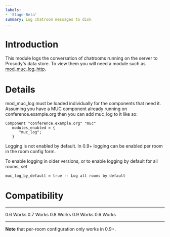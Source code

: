 ```yaml
---
labels:
- 'Stage-Beta'
summary: Log chatroom messages to disk
...
```


Introduction
============

This module logs the conversation of chatrooms running on the server to
Prosody's data store. To view them you will need a module such as
[mod\_muc\_log\_http](mod_muc_log_http.html).

Details
=======

mod\_muc\_log must be loaded individually for the components that need
it. Assuming you have a MUC component already running on
conference.example.org then you can add muc\_log to it like so:

    Component "conference.example.org" "muc"
       modules_enabled = {
          "muc_log";
       }

Logging is not enabled by default. In 0.9+ logging can be enabled per
room in the room config form.

To enable logging in older versions, or to enable logging by default for
all rooms, set

    muc_log_by_default = true -- Log all rooms by default

Compatibility
=============

  ----- -------
  0.6   Works
  0.7   Works
  0.8   Works
  0.9   Works
  0.6   Works
  ----- -------

**Note** that per-room configuration only works in 0.9+.
